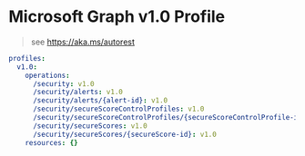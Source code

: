 # Microsoft Graph v1.0 Profile

> see https://aka.ms/autorest

``` yaml
profiles:
  v1.0:
    operations:
      /security: v1.0
      /security/alerts: v1.0
      /security/alerts/{alert-id}: v1.0
      /security/secureScoreControlProfiles: v1.0
      /security/secureScoreControlProfiles/{secureScoreControlProfile-id}: v1.0
      /security/secureScores: v1.0
      /security/secureScores/{secureScore-id}: v1.0
    resources: {}

```
